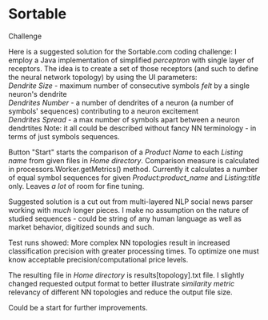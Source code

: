 # Sortable
Challenge

Here is a suggested solution for the Sortable.com coding challenge:
I employ a Java implementation of simplified *perceptron* with single layer of receptors.
The idea is to create a set of those receptors (and such to define the neural network topology) 
by using the UI parameters: 
<br>*Dendrite Size* - maximum number of consecutive symbols *felt* by a single neuron's dendrite
<br>*Dendrites Number* - a number of dendrites of a neuron (a number of symbols' sequences) contributing to a neuron excitement
<br>*Dendrites Spread* - a max number of symbols apart between a neuron dendrtites
Note: it all could be described without fancy NN terminology - in terms of just symbols sequences.

Button "Start" starts the comparison of a *Product Name* to each *Listing name* from given files in *Home directory*.
Comparison measure is calculated in processors.Worker.getMetrics() method.
Currently it calculates a number of equal symbol sequences for given *Product:product_name* and *Listing:title* only.
Leaves *a lot* of room for fine tuning.

Suggested solution is a cut out from multi-layered NLP social news parser working with *much* longer pieces. 
I make no assumption on the nature of studied sequences - could be string of any human language as well as
market behavior, digitized sounds and such.

Test runs showed:
More complex NN topologies result in increased classification precision with greater processing times.
To optimize one must know acceptable precision/computational price levels.

The resulting file in *Home directory* is results[topology].txt file. I slightly changed requested output format to
better illustrate *similarity metric*  relevancy of different NN topologies and reduce the output file size.

Could be a start for further improvements.
